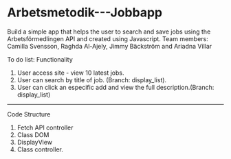# Arbetsmetodik---Jobbapp
Build a simple app that helps the user to search and save jobs using the Arbetsförmedlingen API and created using Javascript. Team members: Camilla Svensson, Raghda Al-Ajely, Jimmy Bäckström and Ariadna Villar

To do list:
Functionality
1. User access site - view 10 latest jobs.
2. User can search by title of job. (Branch: display_list).
3. User can click an especific add and view the full description.(Branch: display_list)


----------------------------
Code Structure
1. Fetch API controller
2. Class DOM
3. DisplayView
4. Class controller.
